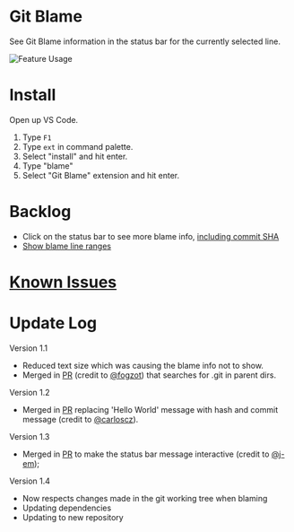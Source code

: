 # Git Blame

See Git Blame information in the status bar for the currently selected line. 

![Feature Usage](https://github.com/Sertion/vscode-gitblame/raw/master/images/GitBlamePreview.gif)

# Install

Open up VS Code.

1. Type `F1`
2. Type `ext` in command palette.
3. Select "install" and hit enter.
4. Type "blame"
5. Select "Git Blame" extension and hit enter. 

# Backlog

* Click on the status bar to see more blame info, [including commit SHA](https://github.com/waderyan/vscode-gitblame/issues/3)
* [Show blame line ranges](https://github.com/waderyan/vscode-gitblame/issues/1)

# [Known Issues](https://github.com/waderyan/vscode-gitblame/issues)

# Update Log

Version 1.1

* Reduced text size which was causing the blame info not to show. 
* Merged in [PR](https://github.com/waderyan/vscode-gitblame/pull/5) (credit to [@fogzot](https://github.com/fogzot)) that searches for .git in parent dirs.

Version 1.2

* Merged in [PR](https://github.com/waderyan/vscode-gitblame/pull/10) replacing 'Hello World' message with hash and commit message (credit to [@carloscz](https://github.com/carloscz)). 

Version 1.3

* Merged in [PR](https://github.com/waderyan/vscode-gitblame/pull/12) to make the status bar message interactive (credit to [@j-em](https://github.com/j-em));

Version 1.4

* Now respects changes made in the git working tree when blaming
* Updating dependencies
* Updating to new repository

